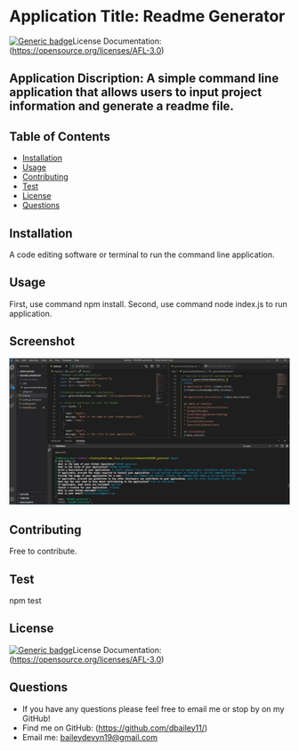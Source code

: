 
  # Application Title: Readme Generator
  [![Generic badge](https://img.shields.io/badge/<SUBJECT>-<ACADEMIC>-<COLOR>.svg)](https://shields.io/)License Documentation: (https://opensource.org/licenses/AFL-3.0)
    

  ## Application Discription: A simple command line application that allows users to input project information and generate a readme file.

  ## Table of Contents
  * [Installation](#installation)
  * [Usage](#usage)
  * [Contributing](#contributing)
  * [Test](#test)
  * [License](#license)
  * [Questions](#questions)
 
  ## Installation 
  A code editing software or terminal to run the command line application.

  ## Usage
  First, use command npm install. Second, use command node index.js to run application.

  ## Screenshot
  ![Image of command line application](img/screenshot.JPG)
  
  ## Contributing
  Free to contribute.

  ## Test
  npm test

  ## License
  [![Generic badge](https://img.shields.io/badge/<SUBJECT>-<ACADEMIC>-<COLOR>.svg)](https://shields.io/)License Documentation: (https://opensource.org/licenses/AFL-3.0)
    

  ## Questions
  * If you have any questions please feel free to email me or stop by on my GitHub! 
  * Find me on GitHub: (https://github.com/dbailey11/)
  * Email me: baileydevyn19@gmail.com
